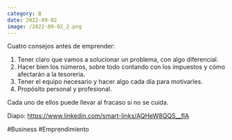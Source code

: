 ```yaml
--- 
category: B 
date: 2022-09-02 
image: /2022-09-02_2.png 
--- 
```


Cuatro consejos antes de emprender:

1) Tener claro que vamos a solucionar un problema, con algo diferencial.
2) Hacer bien los números, sobre todo contando con los impuestos y cómo afectarán a la tesorería.
3) Tener el equipo necesario y hacer algo cada día para motivarles.
4) Propósito personal y profesional.

Cada uno de ellos puede llevar al fracaso si no se cuida. 

Diapo: https://www.linkedin.com/smart-links/AQHeW8QQS__flA

#Business #Emprendimiento